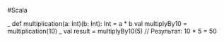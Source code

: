 #Scala 

_
def multiplication(a: Int)(b: Int): Int = a * b
val multiplyBy10 = multiplication(10) _ 
val result = multiplyBy10(5) // Результат: 10 * 5 = 50